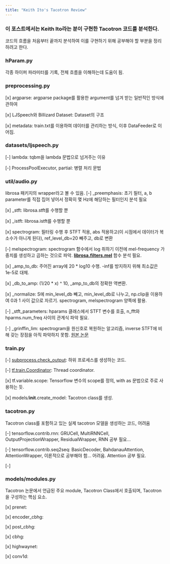 ```yaml
---
title: "Keith Ito's Tacotron Review"
---
```


### 이 포스트에서는 Keith Ito라는 분이 구현한 Tacotron 코드를 분석한다.
코드의 흐름을 처음부터 끝까지 분석하여 이를 구현하기 위해 공부해야 할 부분을 정리하려고 한다.

### hParam.py 
각종 하이퍼 파라미터를 기록, 전체 흐름을 이해하는데 도움이 됨.

### preprocessing.py
[x] argparse: argparse package를 활용한 argument를 넘겨 받는 일반적인 방식에 관하여

[x] LJSpeech와 Billizard Dataset: Dataset의 구조

[x] metadata: train.txt를 이용하여 데이터를 관리하는 방식, 이후 DataFeeder로 이어짐.

### datasets/ljspeech.py
[-] lambda: tqbm을 lambda 문법으로 넘겨주는 이유

[-] ProcessPoolExecutor, partial: 병렬 처리 문법

### util/audio.py
librosa 패키지의 wrapper라고 볼 수 있음.
[-] _preemphasis: 초기 필터, a, b parameter를 직접 집어 넣어서 정확히 몇 Hz에 해당하는 필터인지 분석 필요

[x] _stft: librosa.stft를 수행할 뿐 

[x] _istft: librosa.istft를 수행할 뿐

[x] spectrogram: 필터링 수행 후 STFT 적용, abs 적용하고(이 시점에서 데이터가 복소수가 아니게 된다), ref_level_db=20 빼주고, db로 변환

[-] melspectrogram: spectrogram 함수에서 log 취하기 이전에 mel-frequency 가중치를 생성하고 곱하는 것으로 파악. [**librosa.filters.mel**](https://librosa.github.io/librosa/generated/librosa.filters.mel.html) 함수 분석 필요.

[x] _amp_to_db: 주어진 array에 20 * log10 수행. -inf를 방지하지 위해 최소값은 1e-5로 대체.

[x] _db_to_amp: (1/20 * x) ^ 10, _amp_to_db의 정확한 역변환.

[x] _normalize: S에 min_level_db 빼고, min_level_db로 나누고, np.clip을 이용하여 0과 1 사이 값으로 자르기. spectrogram, melspectrogram 양쪽에 활용.

[-] _stft_parameters: hparams 클래스에서 STFT 변수를 호출, n_fft와 hparms.num_freq 사이의 관계식 파악 필요.

[-] _grinffin_lim: spectrogram을 원신호로 복원하는 알고리즘, inverse STFT에 비해 갖는 장점을 아직 파악하지 못함. [원본 논문](http://citeseerx.ist.psu.edu/viewdoc/download?doi=10.1.1.306.7858&rep=rep1&type=pdf)



### train.py
[-] [subprocess.check_output](https://docs.python.org/3/library/subprocess.html#subprocess.check_output): 하위 프로세스를 생성하는 코드.

[-] [tf.train.Coordinator](https://www.tensorflow.org/api_docs/python/tf/train/Coordinator?hl=ko): Thread coordinator. 

[x] tf.variable.scope: Tensorflow 변수의 scope를 정의, with as 문법으로 주로 사용하는 듯.

[x] models/__init__.create_model: Tacotron class를 생성.

### tacotron.py
Tacotron class를 포함하고 있는 실제 tacotron 모델을 생성하는 코드, 어려움

[-] tensorflow.contrib.rnn: GRUCell, MultiRNNCell, OutputProjectionWrapper, ResidualWrapper, RNN 공부 필요...

[-] tensorflow.contrib.seq2seq: BasicDecoder, BahdanauAttention, AttentionWrapper, 이론적으로 공부해야 함... 어려움. Attention 공부 필요.

[-] 

### models/modules.py
Tacotron 논문에서 언급된 주요 module, Tacotron Class에서 호출되며, Tacotron을 구성하는 핵심 요소.

[x] prenet:

[x] encoder_cbhg:

[x] post_cbhg:

[x] cbhg:

[x] highwaynet:

[x] conv1d:




